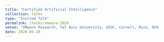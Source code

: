 ```yaml
---
title: "Certified Artificial Intelligence"
collection: talks
type: "Invited Talk"
permalink: /talks/vmware-2020
venue: "VMware Research, Tel Aviv University, UIUC, Cornell, Rice, NYU, MIT, and Georgia Tech"
date: 2020-05-20
---
```


